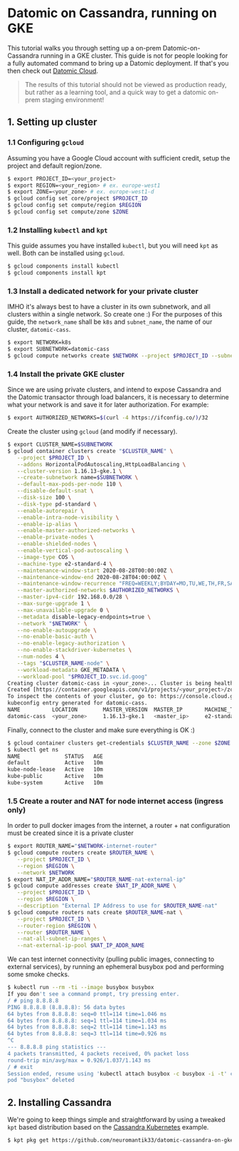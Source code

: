 # Datomic on Cassandra, running on GKE

This tutorial walks you through setting up a on-prem Datomic-on-Cassandra running in a GKE
cluster. This guide is not for people looking for a fully automated command to bring up a
Datomic deployment. If that's you then check out [Datomic Cloud](https://docs.datomic.com/cloud/index.html).

> The results of this tutorial should not be viewed as production ready,
> but rather as a learning tool, and a quick way to get a datomic on-prem staging environment!

## 1. Setting up cluster

### 1.1 Configuring `gcloud`

Assuming you have a Google Cloud account with sufficient credit, setup the project and default region/zone.

```bash
$ export PROJECT_ID=<your_project>
$ export REGION=<your_region> # ex. europe-west1
$ export ZONE=<your_zone> # ex. europe-west1-d
$ gcloud config set core/project $PROJECT_ID
$ gcloud config set compute/region $REGION
$ gcloud config set compute/zone $ZONE
```

### 1.2 Installing `kubectl` and `kpt`

This guide assumes you have installed `kubectl`, but you will need `kpt` as well. Both can be installed using `gcloud`.

```bash
$ gcloud components install kubectl
$ gcloud components install kpt
```

### 1.3 Install a dedicated network for your private cluster

IMHO it's always best to have a cluster in its own subnetwork,
and all clusters within a single network. So create one :)
For the purposes of this guide, the `network_name` shall be `k8s` and `subnet_name`,
the name of our cluster, `datomic-cass`.

```bash
$ export NETWORK=k8s
$ export SUBNETWORK=datomic-cass
$ gcloud compute networks create $NETWORK --project $PROJECT_ID --subnet-mode custom
```

### 1.4 Install the private GKE cluster

Since we are using private clusters, and intend to expose Cassandra and the Datomic transactor through load balancers,
it is necessary to determine what your network is and save it for later authorization. For example:

```bash
$ export AUTHORIZED_NETWORKS=$(curl -4 https://ifconfig.co/)/32
```

Create the cluster using `gcloud` (and modify if necessary).

```bash
$ export CLUSTER_NAME=$SUBNETWORK
$ gcloud container clusters create "$CLUSTER_NAME" \
   --project $PROJECT_ID \
   --addons HorizontalPodAutoscaling,HttpLoadBalancing \
   --cluster-version 1.16.13-gke.1 \
   --create-subnetwork name=$SUBNETWORK \
   --default-max-pods-per-node 110 \
   --disable-default-snat \
   --disk-size 100 \
   --disk-type pd-standard \
   --enable-autorepair \
   --enable-intra-node-visibility \
   --enable-ip-alias \
   --enable-master-authorized-networks \
   --enable-private-nodes \
   --enable-shielded-nodes \
   --enable-vertical-pod-autoscaling \
   --image-type COS \
   --machine-type e2-standard-4 \
   --maintenance-window-start 2020-08-28T00:00:00Z \
   --maintenance-window-end 2020-08-28T04:00:00Z \
   --maintenance-window-recurrence "FREQ=WEEKLY;BYDAY=MO,TU,WE,TH,FR,SA,SU" \
   --master-authorized-networks $AUTHORIZED_NETWORKS \
   --master-ipv4-cidr 192.168.0.0/28 \
   --max-surge-upgrade 1 \
   --max-unavailable-upgrade 0 \
   --metadata disable-legacy-endpoints=true \
   --network "$NETWORK" \
   --no-enable-autoupgrade \
   --no-enable-basic-auth \
   --no-enable-legacy-authorization \
   --no-enable-stackdriver-kubernetes \
   --num-nodes 4 \
   --tags "$CLUSTER_NAME-node" \
   --workload-metadata GKE_METADATA \
   --workload-pool "$PROJECT_ID.svc.id.goog"
Creating cluster datomic-cass in <your_zone>... Cluster is being health-checked (master is healthy)...done.
Created [https://container.googleapis.com/v1/projects/<your_project>/zones/<your_zone>/clusters/datomic-cass].
To inspect the contents of your cluster, go to: https://console.cloud.google.com/kubernetes/workload_/gcloud/<your_zone>/datomic-cass?project=<your_project>
kubeconfig entry generated for datomic-cass.
NAME          LOCATION        MASTER_VERSION  MASTER_IP       MACHINE_TYPE   NODE_VERSION   NUM_NODES  STATUS
datomic-cass  <your_zone>     1.16.13-gke.1   <master_ip>     e2-standard-4  1.16.13-gke.1  4          RUNNING
```

Finally, connect to the cluster and make sure everything is OK :)

```bash
$ gcloud container clusters get-credentials $CLUSTER_NAME --zone $ZONE --project $PROJECT_ID
$ kubectl get ns
NAME              STATUS   AGE
default           Active   10m
kube-node-lease   Active   10m
kube-public       Active   10m
kube-system       Active   10m
```

### 1.5 Create a router and NAT for node internet access (ingress only)

In order to pull docker images from the internet, a router + nat configuration must be created
since it is a private cluster

```bash
$ export ROUTER_NAME="$NETWORK-internet-router"
$ gcloud compute routers create $ROUTER_NAME \
   --project $PROJECT_ID \
   --region $REGION \
   --network $NETWORK
$ export NAT_IP_ADDR_NAME="$ROUTER_NAME-nat-external-ip"
$ gcloud compute addresses create $NAT_IP_ADDR_NAME \
   --project $PROJECT_ID \
   --region $REGION \
   --description "External IP Address to use for $ROUTER_NAME-nat"
$ gcloud compute routers nats create $ROUTER_NAME-nat \
   --project $PROJECT_ID \
   --router-region $REGION \
   --router $ROUTER_NAME \
   --nat-all-subnet-ip-ranges \
   --nat-external-ip-pool $NAT_IP_ADDR_NAME
```

We can test internet connectivity (pulling public images, connecting to external services),
by running an ephemeral busybox pod and performing some smoke checks.

```bash
$ kubectl run --rm -ti --image busybox busybox
If you don't see a command prompt, try pressing enter.
/ # ping 8.8.8.8
PING 8.8.8.8 (8.8.8.8): 56 data bytes
64 bytes from 8.8.8.8: seq=0 ttl=114 time=1.046 ms
64 bytes from 8.8.8.8: seq=1 ttl=114 time=1.034 ms
64 bytes from 8.8.8.8: seq=2 ttl=114 time=1.143 ms
64 bytes from 8.8.8.8: seq=3 ttl=114 time=0.926 ms
^C
--- 8.8.8.8 ping statistics ---
4 packets transmitted, 4 packets received, 0% packet loss
round-trip min/avg/max = 0.926/1.037/1.143 ms
/ # exit
Session ended, resume using 'kubectl attach busybox -c busybox -i -t' command when the pod is running
pod "busybox" deleted
```

## 2. Installing Cassandra

We're going to keep things simple and straightforward by using a tweaked `kpt` based distribution
based on the [Cassandra Kubernetes](https://github.com/kubernetes/examples/tree/master/cassandra) example.

```bash
$ kpt pkg get https://github.com/neuromantik33/datomic-cassandra-on-gke/cassandra cassandra
```
